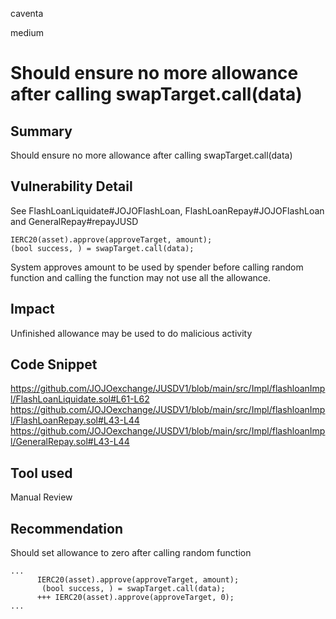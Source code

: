 caventa

medium

# Should ensure no more allowance after calling swapTarget.call(data)

## Summary
Should ensure no more allowance after calling swapTarget.call(data)

## Vulnerability Detail
See FlashLoanLiquidate#JOJOFlashLoan, FlashLoanRepay#JOJOFlashLoan and GeneralRepay#repayJUSD

```solidity
IERC20(asset).approve(approveTarget, amount);
(bool success, ) = swapTarget.call(data);
```

System approves amount to be used by spender before calling random function and calling the function may not use all the allowance.

## Impact
Unfinished allowance may be used to do malicious activity

## Code Snippet
https://github.com/JOJOexchange/JUSDV1/blob/main/src/Impl/flashloanImpl/FlashLoanLiquidate.sol#L61-L62
https://github.com/JOJOexchange/JUSDV1/blob/main/src/Impl/flashloanImpl/FlashLoanRepay.sol#L43-L44
https://github.com/JOJOexchange/JUSDV1/blob/main/src/Impl/flashloanImpl/GeneralRepay.sol#L43-L44

## Tool used
Manual Review

## Recommendation
Should set allowance to zero after calling random function

```solidity
...
      IERC20(asset).approve(approveTarget, amount);
       (bool success, ) = swapTarget.call(data);
      +++ IERC20(asset).approve(approveTarget, 0);
...
```